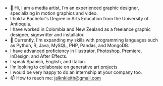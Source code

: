 - 👋 Hi, I am a media artist, I’m an experienced graphic designer, specializing in motion graphics and video.
- I hold a Bachelor's Degree in Arts Education from the University of Antioquia.
- I have worked in Colombia and New Zealand as a freelance graphic designer, signwritter and installator.
- 🌱 Currently, I'm expanding my skills with programming languages such as Python, R, Java, MySQL, PHP, Pandas, and MongoDB.  
- I have advanced proficiency in Illustrator, Photoshop, Premiere, InDesign, and After Effects.
- I speak Spanish, English, and Italian.
- I’m looking to collaborate on generative art projects
- I would be very happy to do an internship at your company too.
- 📫 How to reach me: jalknkleith@gmail.com

<!---
jalknKleith/jalknKleith is a ✨ special ✨ repository because its `README.md` (this file) appears on your GitHub profile.
You can click the Preview link to take a look at your changes.
--->
